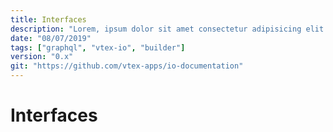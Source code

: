 ```yaml
---
title: Interfaces
description: "Lorem, ipsum dolor sit amet consectetur adipisicing elit. Nobis sit, magnam amet delectus harum, quis hic est quod laudantium nostrum, quo vero. Nisi obcaecati aut minus ipsam ratione possimus aliquam!"
date: "08/07/2019"
tags: ["graphql", "vtex-io", "builder"]
version: "0.x"
git: "https://github.com/vtex-apps/io-documentation"
---
```


# Interfaces
